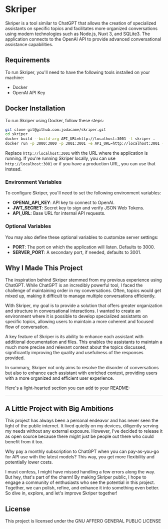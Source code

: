 # Skriper

Skriper is a tool similar to ChatGPT that allows the creation of specialized assistants on specific topics and facilitates more organized conversations using modern technologies such as Node.js, Nuxt 3, and SQLite3. The application connects to the OpenAI API to provide advanced conversational assistance capabilities.

## Requirements

To run Skriper, you'll need to have the following tools installed on your machine:

- Docker
- OpenAI API Key

## Docker Installation

To run Skriper using Docker, follow these steps:

```bash
git clone git@github.com:jodacame/skriper.git
cd skriper
docker build --build-arg API_URL=http://localhost:3001 -t skriper .
docker run -p 3000:3000 -p 3001:3001 -e API_URL=http://localhost:3001 -e OPENAI_API_KEY=sk-1234567890 -e JWT_SECRET=secret-1234567890 skriper
```

Replace `http://localhost:3001` with the URL where the application is running. If you're running Skriper locally, you can use `http://localhost:3001` or if you have a production URL, you can use that instead.

### Environment Variables

To configure Skriper, you'll need to set the following environment variables:

- **OPENAI_API_KEY**: API key to connect to OpenAI.
- **JWT_SECRET**: Secret key to sign and verify JSON Web Tokens.
- **API_URL**: Base URL for internal API requests.


### Optional Variables

You may also define these optional variables to customize server settings:

- **PORT**: The port on which the application will listen. Defaults to 3000.
- **SERVER_PORT**: A secondary port, if needed, defaults to 3001.


## Why I Made This Project

The inspiration behind Skriper stemmed from my previous experience using ChatGPT. While ChatGPT is an incredibly powerful tool, I faced the challenge of maintaining order in my conversations. Often, topics would get mixed up, making it difficult to manage multiple conversations efficiently.

With Skriper, my goal is to provide a solution that offers greater organization and structure in conversational interactions. I wanted to create an environment where it is possible to develop specialized assistants on specific topics, allowing users to maintain a more coherent and focused flow of conversation.

A key feature of Skriper is its ability to enhance each assistant with additional documentation and files. This enables the assistants to maintain a much more precise and relevant context about the topics discussed, significantly improving the quality and usefulness of the responses provided.

In summary, Skriper not only aims to resolve the disorder of conversations but also to enhance each assistant with enriched context, providing users with a more organized and efficient user experience.


Here's a light-hearted section you can add to your README:

---

## A Little Project with Big Ambitions

This project has always been a personal endeavor and has never seen the light of the public internet. It lived quietly on my devices, diligently serving my needs without any external exposure. However, I've decided to release it as open source because there might just be people out there who could benefit from it too.

Why pay a monthly subscription to ChatGPT when you can pay-as-you-go for API use with the latest models? This way, you get more flexibility and potentially lower costs.

I must confess, I might have missed handling a few errors along the way. But hey, that's part of the charm! By making Skriper public, I hope to engage a community of enthusiasts who see the potential in this project. Together, we can polish, refine, and enhance it into something even better. So dive in, explore, and let's improve Skriper together!

## License

This project is licensed under the GNU AFFERO GENERAL PUBLIC LICENSE
